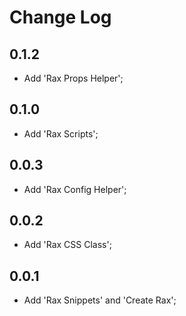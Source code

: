 # Change Log

## 0.1.2

- Add 'Rax Props Helper';

## 0.1.0

- Add 'Rax Scripts';

## 0.0.3

- Add 'Rax Config Helper';

## 0.0.2

- Add 'Rax CSS Class';

## 0.0.1

- Add 'Rax Snippets' and 'Create Rax';